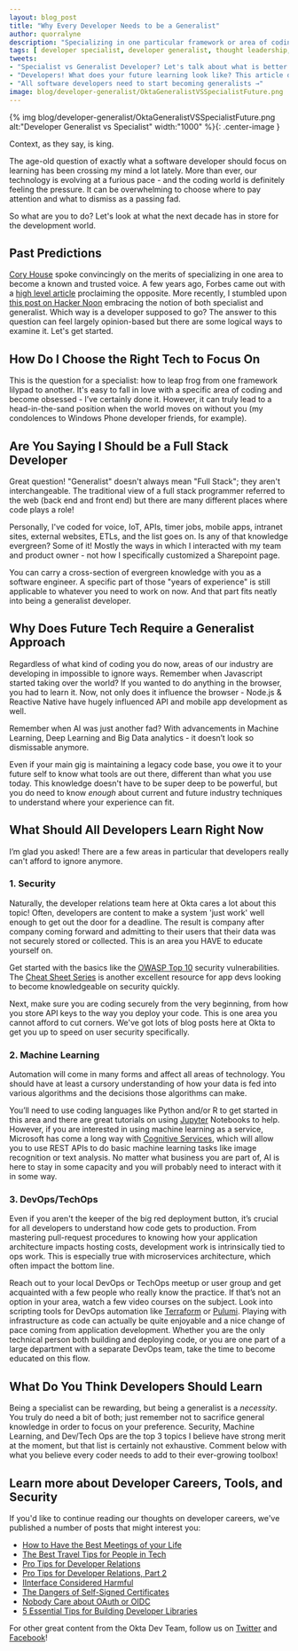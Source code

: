 ```yaml
---
layout: blog_post
title: "Why Every Developer Needs to be a Generalist"
author: quorralyne
description: "Specializing in one particular framework or area of coding may catapult you initially, but won't be sustainable in the long term. Learn why you should broaden your knowledge base in this article."
tags: [ developer specialist, developer generalist, thought leadership, future, developer architecture, machine learning, devops, security ]
tweets:
- "Specialist vs Generalist Developer? Let's talk about what is better! →"
- "Developers! What does your future learning look like? This article discusses →"
- "All software developers need to start becoming generalists →"
image: blog/developer-generalist/OktaGeneralistVSSpecialistFuture.png
---
```

{% img blog/developer-generalist/OktaGeneralistVSSpecialistFuture.png alt:"Developer Generalist vs Specialist" width:"1000" %}{: .center-image }

Context, as they say, is king.

The age-old question of exactly what a software developer should focus on learning has been crossing my mind a lot lately. More than ever, our technology is evolving at a furious pace - and the coding world is definitely feeling the pressure. It can be overwhelming to choose where to pay attention and what to dismiss as a passing fad.

So what are you to do? Let's look at what the next decade has in store for the development world.

## Past Predictions

[Cory House](https://twitter.com/housecor) spoke convincingly on the merits of specializing in one area to become a known and trusted voice. A few years ago, Forbes came out with a [high level article](https://www.forbes.com/sites/meghancasserly/2012/07/10/the-secret-power-of-the-generalist-and-how-theyll-rule-the-future) proclaiming the opposite. More recently, I stumbled upon [this post on Hacker Noon](https://hackernoon.com/should-i-be-a-specialist-or-generalist-both-f0dc6996345c) embracing the notion of both specialist and generalist. Which way is a developer supposed to go? The answer to this question can feel largely opinion-based but there are some logical ways to examine it. Let's get started.

## How Do I Choose the Right Tech to Focus On

This is the question for a specialist: how to leap frog from one framework lilypad to another. It's easy to fall in love with a specific area of coding and become obsessed - I’ve certainly done it. However, it can truly lead to a head-in-the-sand position when the world moves on without you (my condolences to Windows Phone developer friends, for example).

## Are You Saying I Should be a Full Stack Developer

Great question! "Generalist" doesn't always mean "Full Stack"; they aren't interchangeable. The traditional view of a full stack programmer referred to the web (back end and front end) but there are many different places where code plays a role! 

Personally, I've coded for voice, IoT, APIs, timer jobs, mobile apps, intranet sites, external websites, ETLs, and the list goes on. Is any of that knowledge evergreen? Some of it! Mostly the ways in which I interacted with my team and product owner - not how I specifically customized a Sharepoint page. 

You can carry a cross-section of evergreen knowledge with you as a software engineer. A specific part of those "years of experience" is still applicable to whatever you need to work on now. And that part fits neatly into being a generalist developer. 

## Why Does Future Tech Require a Generalist Approach

Regardless of what kind of coding you do now, areas of our industry are developing in impossible to ignore ways. Remember when Javascript started taking over the world? If you wanted to do anything in the browser, you had to learn it. Now, not only does it influence the browser - Node.js & Reactive Native have hugely influenced API and mobile app development as well.

Remember when AI was just another fad? With advancements in Machine Learning, Deep Learning and Big Data analytics - it doesn’t look so dismissable anymore.

Even if your main gig is maintaining a legacy code base, you owe it to your future self to know what tools are out there, different than what you use today. This knowledge doesn't have to be super deep to be powerful, but you do need to know _enough_ about current and future industry techniques to understand where your experience can fit.

## What Should All Developers Learn Right Now

I’m glad you asked! There are a few areas in particular that developers really can't afford to ignore anymore.

### 1. Security

Naturally, the developer relations team here at Okta cares a lot about this topic! Often, developers are content to make a system 'just work' well enough to get out the door for a deadline. The result is company after company coming forward and admitting to their users that their data was not securely stored or collected. This is an area you HAVE to educate yourself on. 

Get started with the basics like the [OWASP Top 10](https://www.owasp.org/index.php/Category:OWASP_Top_Ten_Project) security vulnerabilities. The [Cheat Sheet Series](https://cheatsheetseries.owasp.org) is another excellent resource for app devs looking to become knowledgeable on security quickly. 

Next, make sure you are coding securely from the very beginning, from how you store API keys to the way you deploy your code. This is one area you cannot afford to cut corners. We've got lots of blog posts here at Okta to get you up to speed on user security specifically.

### 2. Machine Learning

Automation will come in many forms and affect all areas of technology. You should have at least a cursory understanding of how your data is fed into various algorithms and the decisions those algorithms can make.

You’ll need to use coding languages like Python and/or R to get started in this area and there are great tutorials on using [Jupyter](https://jupyter.org/) Notebooks to help. However, if you are interested in using machine learning as a service, Microsoft has come a long way with [Cognitive Services](https://azure.microsoft.com/en-us/services/cognitive-services/), which will allow you to use REST APIs to do basic machine learning tasks like image recognition or text analysis. No matter what business you are part of, AI is here to stay in some capacity and you will probably need to interact with it in some way.

### 3. DevOps/TechOps

Even if you aren't the keeper of the big red deployment button, it’s crucial for all developers to understand how code gets to production. From mastering pull-request procedures to knowing how your application architecture impacts hosting costs, development work is intrinsically tied to ops work. This is especially true with microservices architecture, which often impact the bottom line.

Reach out to your local DevOps or TechOps meetup or user group and get acquainted with a few people who really know the practice. If that’s not an option in your area, watch a few video courses on the subject. Look into scripting tools  for DevOps automation like [Terraform](https://www.terraform.io/) or [Pulumi](https://www.pulumi.com/). Playing with infrastructure as code can actually be quite enjoyable and a nice change of pace coming from application development. Whether you are the only technical person both building and deploying code, or you are one part of a large department with a separate DevOps team, take the time to become educated on this flow.

## What Do You Think Developers Should Learn

Being a specialist can be rewarding, but being a generalist is a *necessity*. You truly do need a bit of both; just remember not to sacrifice general knowledge in order to focus on your preference. Security, Machine Learning, and Dev/Tech Ops are the top 3 topics I believe have strong merit at the moment, but that list is certainly not exhaustive. Comment below with what you believe every coder needs to add to their ever-growing toolbox!

## Learn more about Developer Careers, Tools, and Security

If you'd like to continue reading our thoughts on developer careers, we've published a number of posts that might interest you:

* [How to Have the Best Meetings of your Life](/blog/2019/07/24/how-to-have-the-best-meetings)
* [The Best Travel Tips for People in Tech](/blog/2019/08/29/the-best-travel-tips-for-people-in-tech)
* [Pro Tips for Developer Relations](/blog/2019/01/28/developer-relations-pro-tips)
* [Pro Tips for Developer Relations, Part 2](/blog/2019/04/30/developer-relations-pro-tips-2)
* [IInterface Considered Harmful](/blog/2019/06/25/iinterface-considered-harmful)
* [The Dangers of Self-Signed Certificates](/blog/2019/10/23/dangers-of-self-signed-certs)
* [Nobody Care about OAuth or OIDC](/blog/2019/01/23/nobody-cares-about-oauth-or-openid-connect)
* [5 Essential Tips for Building Developer Libraries](/blog/2019/06/10/five-essential-tips-for-building-developer-libraries)

For other great content from the Okta Dev Team, follow us on [Twitter](https://twitter.com/oktadev) and [Facebook](https://www.facebook.com/oktadevelopers)!
